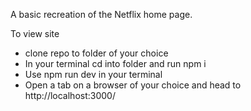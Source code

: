 A basic recreation of the Netflix home page.

To view site
- clone repo to folder of your choice
- In your terminal cd into folder and run npm i 
- Use npm run dev in your terminal 
- Open a tab on a browser of your choice and head to http://localhost:3000/
